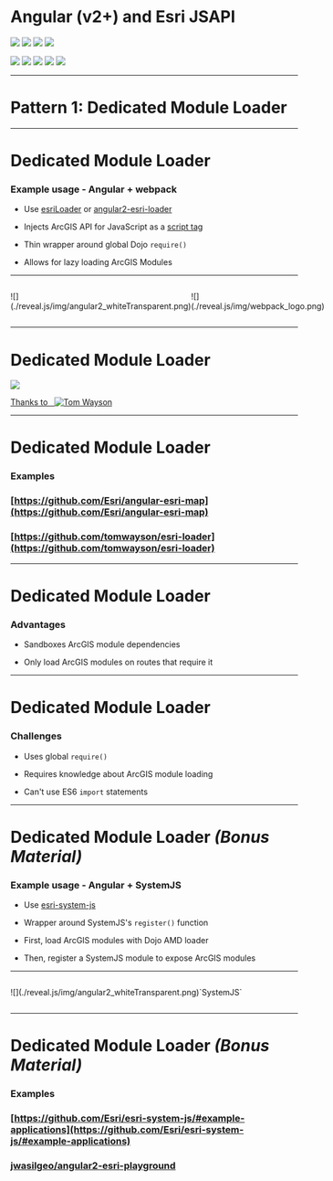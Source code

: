 # Angular (v2+) and Esri JSAPI

![](./reveal.js/img/angular2_whiteTransparent.png) <!-- .element: style="width: 250px;" -->
![](./reveal.js/img/angular2_whiteTransparent.png) <!-- .element: style="width: 250px;" -->
![](./reveal.js/img/angular2_whiteTransparent.png) <!-- .element: style="width: 250px;" -->
![](./reveal.js/img/angular2_whiteTransparent.png) <!-- .element: style="width: 250px;" -->

![](./reveal.js/img/angular2_whiteTransparent.png) <!-- .element: style="width: 250px;" -->
![](./reveal.js/img/angular2_whiteTransparent.png) <!-- .element: style="width: 250px;" -->
![](./reveal.js/img/angular2_whiteTransparent.png) <!-- .element: style="width: 250px;" -->
![](./reveal.js/img/angular2_whiteTransparent.png) <!-- .element: style="width: 250px;" -->
![](./reveal.js/img/angular2_whiteTransparent.png) <!-- .element: style="width: 250px;" -->

---

# Pattern 1: Dedicated Module Loader

---

# Dedicated Module Loader

### Example usage - Angular + webpack

* Use [esriLoader](https://github.com/tomwayson/esri-loader) or [angular2-esri-loader](https://github.com/tomwayson/angular2-esri-loader)

* Injects ArcGIS API for JavaScript as a [script tag](https://github.com/tomwayson/esri-loader/blob/master/index.ts#L21-L37)

* Thin wrapper around global Dojo `require()`

* Allows for lazy loading ArcGIS Modules

<hr class="mini-hr">

<p style="display: inline-flex; align-items: center;">
  ![](./reveal.js/img/angular2_whiteTransparent.png) <!-- .element: style="width: 130px; margin: 0 30px;" -->
  <i class="fa fa-plus fa-lg"></i>
  ![](./reveal.js/img/webpack_logo.png) <!-- .element: style="width: 130px; margin: 0 30px;" -->
</p>

---

# Dedicated Module Loader

![](./reveal.js/img/dedicated_loader.jpg) <!-- .element: style="height: 600px;" -->

[Thanks to &nbsp; ![Tom Wayson](https://avatars2.githubusercontent.com/u/662944?v=3&s=50)](http://tomwayson.com/2016/11/27/using-the-arcgis-api-for-javascript-in-applications-built-with-webpack/)  <!-- .element: style="display: inline-flex; align-items: center; font-size: 0.7em; font-style: italic;" -->

---

# Dedicated Module Loader

### Examples

### [https://github.com/Esri/angular-esri-map](https://github.com/Esri/angular-esri-map)

### [https://github.com/tomwayson/esri-loader](https://github.com/tomwayson/esri-loader)

---

# Dedicated Module Loader

### Advantages

* Sandboxes ArcGIS module dependencies

* Only load ArcGIS modules on routes that require it

---

# Dedicated Module Loader

### Challenges

* Uses global `require()`

* Requires knowledge about ArcGIS module loading

* Can't use ES6 `import` statements

---

# Dedicated Module Loader _(Bonus Material)_

### Example usage - Angular + SystemJS

* Use [esri-system-js](https://github.com/Esri/esri-system-js/)

* Wrapper around SystemJS's `register()` function

* First, load ArcGIS modules with Dojo AMD loader

* Then, register a SystemJS module to expose ArcGIS modules

<hr class="mini-hr">

<p style="display: inline-flex; align-items: center;">
  ![](./reveal.js/img/angular2_whiteTransparent.png) <!-- .element: style="width: 130px; margin: 0 30px;" -->
  <i class="fa fa-plus fa-lg"></i>
  `SystemJS` <!-- .element: style="font-size: 1.75em; margin: 0 30px;" -->
</p>

---

# Dedicated Module Loader _(Bonus Material)_

### Examples

### [https://github.com/Esri/esri-system-js/#example-applications](https://github.com/Esri/esri-system-js/#example-applications)

### [jwasilgeo/angular2-esri-playground](https://jwasilgeo.github.io/angular2-esri-playground/)
